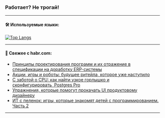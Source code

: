 ### Работает? Не трогай!

---
<!--
#### 🛠️ Technical stack:

![Java](https://img.shields.io/badge/Java-informational?logo=Oracle&style=flat&logoColor=white&color=FF4500)
![Kotlin](https://img.shields.io/badge/Kotlin-informational?logo=Kotlin&style=flat&logoColor=white&color=774D97)
![TS](https://img.shields.io/badge/TypeScript-informational?logo=typeScript&style=flat&logoColor=black&color=017acc)
![Python](https://img.shields.io/badge/Python-informational?logo=Python&style=flat&logoColor=black&color=ffdd54) <br>
![Spring](https://img.shields.io/badge/Spring-informational?logo=Spring&style=flat&logoColor=white&color=6DB33F) 
![SpringBoot](https://img.shields.io/badge/SpringBoot-informational?logo=SpringBoot&style=flat&logoColor=white&color=6DB33F)
![Nest](https://img.shields.io/badge/NestJS-informational?logo=NestJS&style=flat&logoColor=white&color=E0234E) 
![NodeJS](https://img.shields.io/badge/NodeJS-informational?logo=node.js&style=flat&logoColor=white&color=70A760)<br>
![PostgreSQL](https://img.shields.io/badge/PostgreSQL-informational?logo=PostgreSQL&style=flat&logoColor=white&color=DAA520)
![MongoDB](https://img.shields.io/badge/MongoDB-informational?logo=MongoDB&style=flat&logoColor=white&color=870000)
![Apache](https://img.shields.io/badge/Apache-informational?logo=apache&style=flat&logoColor=white&color=f74e28)

___ 
-->

#### 🛠️ Используемые языки:

[![Top Langs](https://github-readme-stats-u2qms2cxw-advtsettinggmailcoms-projects.vercel.app/api/top-langs/?username=zloylis&langs_count=10&hide_title=true&title_color=e6edf3&size_weight=0.5&count_weight=0.5&layout=compact&hide_progress=true&hide_border=true&theme=dracula)](https://github.com/zloylis)

<!---


####  :octocat:&nbsp;&nbsp; Статистика:

![GitHub stats](https://github-readme-stats-u2qms2cxw-advtsettinggmailcoms-projects.vercel.app/api?username=zloylis&show_icons=true&hide_border=true&theme=dracula&title_color=e6edf3&include_all_commits=true&count_private=true&hide_rank=false&hide_title=true&rank_icon=github)
-->
---

#### 💬 Свежее с habr.com:

<!-- BLOG-POST-LIST:START -->
- [Принципы проектирования программ и их отражение в спецификации на доработку ERP-системы](https://habr.com/ru/articles/832594/?utm_source=habrahabr&utm_medium=rss&utm_campaign=832594)
- [Акции, игры и роботы: будущее ритейла, которое уже наступило](https://habr.com/ru/specials/832604/?utm_source=habrahabr&utm_medium=rss&utm_campaign=832604)
- [С заботой о CPU: как найти узкое горлышко и сконфигурировать  Postgres Pro](https://habr.com/ru/companies/postgrespro/articles/830790/?utm_source=habrahabr&utm_medium=rss&utm_campaign=830790)
- [Упражнения, которые помогут прокачать UI продуктовому дизайнеру](https://habr.com/ru/articles/832702/?utm_source=habrahabr&utm_medium=rss&utm_campaign=832702)
- [ИТ с пеленок: игры, которые знакомят детей с программированием. Часть 2](https://habr.com/ru/companies/ru_mts/articles/832698/?utm_source=habrahabr&utm_medium=rss&utm_campaign=832698)
<!-- BLOG-POST-LIST:END -->

---
